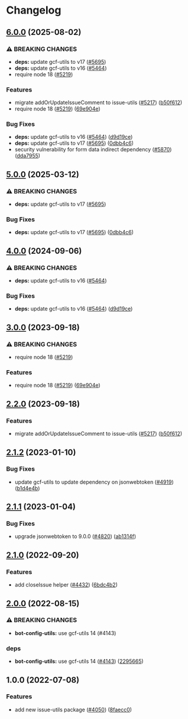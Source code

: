 # Changelog

## [6.0.0](https://github.com/RalphHightower/repo-automation-bots/compare/issue-utils-v5.0.0...issue-utils-v6.0.0) (2025-08-02)


### ⚠ BREAKING CHANGES

* **deps:** update gcf-utils to v17 ([#5695](https://github.com/RalphHightower/repo-automation-bots/issues/5695))
* **deps:** update gcf-utils to v16 ([#5464](https://github.com/RalphHightower/repo-automation-bots/issues/5464))
* require node 18 ([#5219](https://github.com/RalphHightower/repo-automation-bots/issues/5219))

### Features

* migrate addOrUpdateIssueComment to issue-utils ([#5217](https://github.com/RalphHightower/repo-automation-bots/issues/5217)) ([b50f612](https://github.com/RalphHightower/repo-automation-bots/commit/b50f612c4a930dada11bae4e85e9b482fa4690f5))
* require node 18 ([#5219](https://github.com/RalphHightower/repo-automation-bots/issues/5219)) ([69e904e](https://github.com/RalphHightower/repo-automation-bots/commit/69e904e17ae8e17a7ffb348ffde73250fb9e1788))


### Bug Fixes

* **deps:** update gcf-utils to v16 ([#5464](https://github.com/RalphHightower/repo-automation-bots/issues/5464)) ([d9d19ce](https://github.com/RalphHightower/repo-automation-bots/commit/d9d19ce7a46c7b605ce46dc489c05c16bd8d7c9b))
* **deps:** update gcf-utils to v17 ([#5695](https://github.com/RalphHightower/repo-automation-bots/issues/5695)) ([0dbb4c6](https://github.com/RalphHightower/repo-automation-bots/commit/0dbb4c697894c78121bc37c37c31ab5d9158c0b6))
* security vulnerability for form data indirect dependency ([#5870](https://github.com/RalphHightower/repo-automation-bots/issues/5870)) ([dda7955](https://github.com/RalphHightower/repo-automation-bots/commit/dda795521b72510f697e6e3165b38e37102d8930))

## [5.0.0](https://github.com/googleapis/repo-automation-bots/compare/issue-utils-v4.0.0...issue-utils-v5.0.0) (2025-03-12)


### ⚠ BREAKING CHANGES

* **deps:** update gcf-utils to v17 ([#5695](https://github.com/googleapis/repo-automation-bots/issues/5695))

### Bug Fixes

* **deps:** update gcf-utils to v17 ([#5695](https://github.com/googleapis/repo-automation-bots/issues/5695)) ([0dbb4c6](https://github.com/googleapis/repo-automation-bots/commit/0dbb4c697894c78121bc37c37c31ab5d9158c0b6))

## [4.0.0](https://github.com/googleapis/repo-automation-bots/compare/issue-utils-v3.0.0...issue-utils-v4.0.0) (2024-09-06)


### ⚠ BREAKING CHANGES

* **deps:** update gcf-utils to v16 ([#5464](https://github.com/googleapis/repo-automation-bots/issues/5464))

### Bug Fixes

* **deps:** update gcf-utils to v16 ([#5464](https://github.com/googleapis/repo-automation-bots/issues/5464)) ([d9d19ce](https://github.com/googleapis/repo-automation-bots/commit/d9d19ce7a46c7b605ce46dc489c05c16bd8d7c9b))

## [3.0.0](https://github.com/googleapis/repo-automation-bots/compare/issue-utils-v2.2.0...issue-utils-v3.0.0) (2023-09-18)


### ⚠ BREAKING CHANGES

* require node 18 ([#5219](https://github.com/googleapis/repo-automation-bots/issues/5219))

### Features

* require node 18 ([#5219](https://github.com/googleapis/repo-automation-bots/issues/5219)) ([69e904e](https://github.com/googleapis/repo-automation-bots/commit/69e904e17ae8e17a7ffb348ffde73250fb9e1788))

## [2.2.0](https://github.com/googleapis/repo-automation-bots/compare/issue-utils-v2.1.2...issue-utils-v2.2.0) (2023-09-18)


### Features

* migrate addOrUpdateIssueComment to issue-utils ([#5217](https://github.com/googleapis/repo-automation-bots/issues/5217)) ([b50f612](https://github.com/googleapis/repo-automation-bots/commit/b50f612c4a930dada11bae4e85e9b482fa4690f5))

## [2.1.2](https://github.com/googleapis/repo-automation-bots/compare/issue-utils-v2.1.1...issue-utils-v2.1.2) (2023-01-10)


### Bug Fixes

* update gcf-utils to update dependency on jsonwebtoken ([#4919](https://github.com/googleapis/repo-automation-bots/issues/4919)) ([b1d4e4b](https://github.com/googleapis/repo-automation-bots/commit/b1d4e4bb9253420cfa8f8ad13f4ec3e9bb9548a3))

## [2.1.1](https://github.com/googleapis/repo-automation-bots/compare/issue-utils-v2.1.0...issue-utils-v2.1.1) (2023-01-04)


### Bug Fixes

* upgrade jsonwebtoken to 9.0.0 ([#4820](https://github.com/googleapis/repo-automation-bots/issues/4820)) ([ab1314f](https://github.com/googleapis/repo-automation-bots/commit/ab1314f4b72a86ec90ddf785d7a939ff5877153e))

## [2.1.0](https://github.com/googleapis/repo-automation-bots/compare/issue-utils-v2.0.0...issue-utils-v2.1.0) (2022-09-20)


### Features

* add closeIssue helper ([#4432](https://github.com/googleapis/repo-automation-bots/issues/4432)) ([6bdc4b2](https://github.com/googleapis/repo-automation-bots/commit/6bdc4b2adb245e4edc06611029ff2b165c2e282c))

## [2.0.0](https://github.com/googleapis/repo-automation-bots/compare/issue-utils-v1.0.0...issue-utils-v2.0.0) (2022-08-15)


### ⚠ BREAKING CHANGES

* **bot-config-utils:** use gcf-utils 14 (#4143)

### deps

* **bot-config-utils:** use gcf-utils 14 ([#4143](https://github.com/googleapis/repo-automation-bots/issues/4143)) ([2295665](https://github.com/googleapis/repo-automation-bots/commit/22956655ed839268725fa75f1bc11ee856e9e281))

## 1.0.0 (2022-07-08)


### Features

* add new issue-utils package ([#4050](https://github.com/googleapis/repo-automation-bots/issues/4050)) ([8faecc0](https://github.com/googleapis/repo-automation-bots/commit/8faecc0f9742a40f1934eb5cadf21b9fbf4a70a9))
